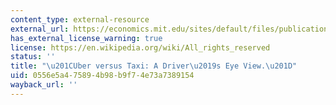 ```yaml
---
content_type: external-resource
external_url: https://economics.mit.edu/sites/default/files/publications/AEJApp-2019-0655%20%281%29.pdf
has_external_license_warning: true
license: https://en.wikipedia.org/wiki/All_rights_reserved
status: ''
title: "\u201CUber versus Taxi: A Driver\u2019s Eye View.\u201D"
uid: 0556e5a4-7589-4b98-b9f7-4e73a7389154
wayback_url: ''
---
```


